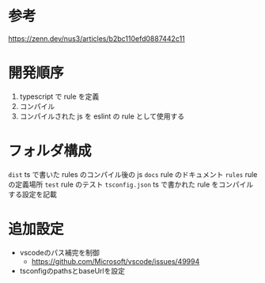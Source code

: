 # 参考
https://zenn.dev/nus3/articles/b2bc110efd0887442c11

# 開発順序
1. typescript で rule を定義
2. コンパイル
3. コンパイルされた js を eslint の rule として使用する

# フォルダ構成
`dist` ts で書いた rules のコンパイル後の js
`docs` rule のドキュメント
`rules` rule の定義場所
`test` rule のテスト
`tsconfig.json` ts で書かれた rule をコンパイルする設定を記載

# 追加設定
- vscodeのパス補完を制御
    - https://github.com/Microsoft/vscode/issues/49994
- tsconfigのpathsとbaseUrlを設定

